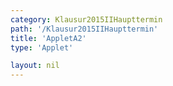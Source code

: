 ```yaml
---
category: Klausur2015IIHaupttermin
path: '/Klausur2015IIHaupttermin'
title: 'AppletA2'
type: 'Applet'

layout: nil
---
```

<script type="text/javascript" src="https://cdnjs.cloudflare.com/ajax/libs/jsxgraph/0.99.7/jsxgraphcore.js"></script>
<link type="text/css" href="https://cdnjs.cloudflare.com/ajax/libs/jsxgraph/0.99.6/jsxgraph.css"><link rel="stylesheet" type="text/css" href="//cdnjs.cloudflare.com/ajax/libs/jsxgraph/0.99.7/jsxgraph.css" />
<div id="40152" class="jxgbox" style="width:500px; height:500px">
<script type="text/javascript">
(function(){
 var board = JXG.JSXGraph.initBoard('12c004c4-2777-4471-8d0c-e23d12dea3c3', {
                boundingbox: [-15, 15, 15, -15],
                axis: true
                
            });
              
var f = x=>-0.25*Math.pow(x-3,2)-2.5;
var p = board.create('functiongraph', [f], {strokecolor:'black', strokeWidth:3});

var gf = x=>-0.5*x+4;
var g = board.create('functiongraph', [gf], {strokecolor:'black', strokeWidth:3});

var D = board.create('glider', [p], {name:'D', color:'orange'});
var A = board.create('point', [function(){return D.X()}, function(){return -0.5*D.X()+4}], {name:'A'});
var B = board.create('point', [function(){return A.X()-(A.Y()-D.Y())*1.5}, function(){return A.Y()}]);
var C = board.create('point', [function(){return A.X()-(A.Y()-D.Y())*1.5}, function(){return D.Y()}]);

var AB = board.create('line', [A,B], {straightFirst:false, straightLast:false});
var AD = board.create('line', [A,D], {straightFirst:false, straightLast:false});
var CD = board.create('line', [C,D], {straightFirst:false, straightLast:false});
var CB = board.create('line', [C,B], {straightFirst:false, straightLast:false});

board.create('text', [5, 7, function(){return Math.round(A.Y()-D.Y())}]);
board.create('text', [2,7,'A_n-D_n ='])

board.create('text', [3.5,9,function(){return Math.round(100*(A.Y()-D.Y())*2+(D.X()-C.X())*2)/100}])

board.create('text', [2,9,'U ='])

board.create('text', [3.5,10,function(){return Math.round((A.Y()-D.Y())*(A.X()-B.X()))}])

board.create('text', [2,10,'A ='])
})();
  
  </script>
  </div>
